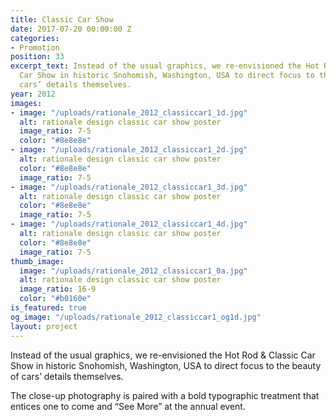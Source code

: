 ```yaml
---
title: Classic Car Show
date: 2017-07-20 00:00:00 Z
categories:
- Promotion
position: 33
excerpt_text: Instead of the usual graphics, we re-envisioned the Hot Rod & Classic
  Car Show in historic Snohomish, Washington, USA to direct focus to the beauty of
  cars’ details themselves.
year: 2012
images:
- image: "/uploads/rationale_2012_classiccar1_1d.jpg"
  alt: rationale design classic car show poster
  image_ratio: 7-5
  color: "#8e8e8e"
- image: "/uploads/rationale_2012_classiccar1_2d.jpg"
  alt: rationale design classic car show poster
  color: "#8e8e8e"
  image_ratio: 7-5
- image: "/uploads/rationale_2012_classiccar1_3d.jpg"
  alt: rationale design classic car show poster
  color: "#8e8e8e"
  image_ratio: 7-5
- image: "/uploads/rationale_2012_classiccar1_4d.jpg"
  alt: rationale design classic car show poster
  color: "#8e8e8e"
  image_ratio: 7-5
thumb_image:
  image: "/uploads/rationale_2012_classiccar1_0a.jpg"
  alt: rationale design classic car show poster
  image_ratio: 16-9
  color: "#b0160e"
is_featured: true
og_image: "/uploads/rationale_2012_classiccar1_og1d.jpg"
layout: project
---
```


Instead of the usual graphics, we re-envisioned the Hot Rod & Classic Car Show in historic Snohomish, Washington, USA to direct focus to the beauty of cars’ details themselves.

The close-up photography is paired with a bold typographic treatment that entices one to come and “See More” at the annual event.